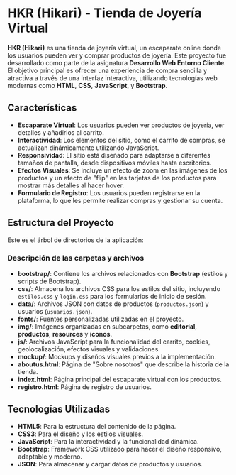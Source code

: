 
# HKR (Hikari) - Tienda de Joyería Virtual

**HKR (Hikari)** es una tienda de joyería virtual, un escaparate online donde los usuarios pueden ver y comprar productos de joyería. Este proyecto fue desarrollado como parte de la asignatura **Desarrollo Web Entorno Cliente**. El objetivo principal es ofrecer una experiencia de compra sencilla y atractiva a través de una interfaz interactiva, utilizando tecnologías web modernas como **HTML**, **CSS**, **JavaScript**, y **Bootstrap**.

## Características

- **Escaparate Virtual**: Los usuarios pueden ver productos de joyería, ver detalles y añadirlos al carrito.
- **Interactividad**: Los elementos del sitio, como el carrito de compras, se actualizan dinámicamente utilizando JavaScript.
- **Responsividad**: El sitio está diseñado para adaptarse a diferentes tamaños de pantalla, desde dispositivos móviles hasta escritorios.
- **Efectos Visuales**: Se incluye un efecto de zoom en las imágenes de los productos y un efecto de "flip" en las tarjetas de los productos para mostrar más detalles al hacer hover.
- **Formulario de Registro**: Los usuarios pueden registrarse en la plataforma, lo que les permite realizar compras y gestionar su cuenta.

## Estructura del Proyecto

Este es el árbol de directorios de la aplicación:


### Descripción de las carpetas y archivos

- **bootstrap/**: Contiene los archivos relacionados con **Bootstrap** (estilos y scripts de Bootstrap).
- **css/**: Almacena los archivos CSS para los estilos del sitio, incluyendo `estilos.css` y `login.css` para los formularios de inicio de sesión.
- **data/**: Archivos JSON con datos de productos (`productos.json`) y usuarios (`usuarios.json`).
- **fonts/**: Fuentes personalizadas utilizadas en el proyecto.
- **img/**: Imágenes organizadas en subcarpetas, como **editorial**, **productos**, **resources** y **iconos**.
- **js/**: Archivos JavaScript para la funcionalidad del carrito, cookies, geolocalización, efectos visuales y validaciones.
- **mockup/**: Mockups y diseños visuales previos a la implementación.
- **aboutus.html**: Página de "Sobre nosotros" que describe la historia de la tienda.
- **index.html**: Página principal del escaparate virtual con los productos.
- **registro.html**: Página de registro de usuarios.

## Tecnologías Utilizadas

- **HTML5**: Para la estructura del contenido de la página.
- **CSS3**: Para el diseño y los estilos visuales.
- **JavaScript**: Para la interactividad y la funcionalidad dinámica.
- **Bootstrap**: Framework CSS utilizado para hacer el diseño responsivo, adaptable y moderno.
- **JSON**: Para almacenar y cargar datos de productos y usuarios.



